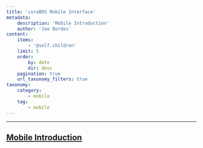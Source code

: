 ```yaml
---
title: 'coreBOS Mobile Interface'
metadata:
    description: 'Mobile Introduction'
    author: 'Joe Bordes'
content:
    items:
        - '@self.children'
    limit: 5
    order:
        by: date
        dir: desc
    pagination: true
    url_taxonomy_filters: true
taxonomy:
    category:
        - mobile
    tag:
        - mobile
---
```

---
## [Mobile Introduction](http://localhost/coreBOSDocumentation/extensions-integrations/mobileui/introduction)